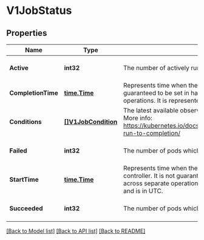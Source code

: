 # V1JobStatus

## Properties
Name | Type | Description | Notes
------------ | ------------- | ------------- | -------------
**Active** | **int32** | The number of actively running pods. | [optional] [default to null]
**CompletionTime** | [**time.Time**](time.Time.md) | Represents time when the job was completed. It is not guaranteed to be set in happens-before order across separate operations. It is represented in RFC3339 form and is in UTC. | [optional] [default to null]
**Conditions** | [**[]V1JobCondition**](v1.JobCondition.md) | The latest available observations of an object&#39;s current state. More info: https://kubernetes.io/docs/concepts/workloads/controllers/jobs-run-to-completion/ | [optional] [default to null]
**Failed** | **int32** | The number of pods which reached phase Failed. | [optional] [default to null]
**StartTime** | [**time.Time**](time.Time.md) | Represents time when the job was acknowledged by the job controller. It is not guaranteed to be set in happens-before order across separate operations. It is represented in RFC3339 form and is in UTC. | [optional] [default to null]
**Succeeded** | **int32** | The number of pods which reached phase Succeeded. | [optional] [default to null]

[[Back to Model list]](../README.md#documentation-for-models) [[Back to API list]](../README.md#documentation-for-api-endpoints) [[Back to README]](../README.md)


